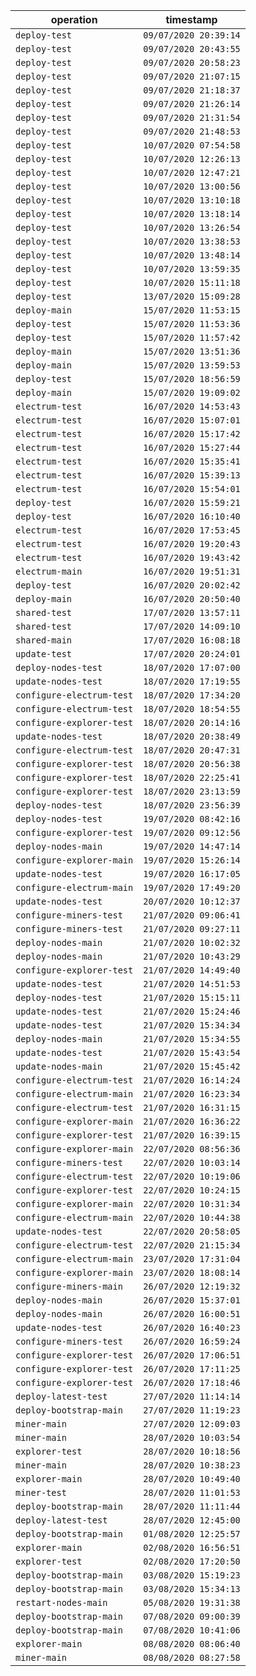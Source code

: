 operation | timestamp
--- | ---
`deploy-test` | `09/07/2020 20:39:14`
`deploy-test` | `09/07/2020 20:43:55`
`deploy-test` | `09/07/2020 20:58:23`
`deploy-test` | `09/07/2020 21:07:15`
`deploy-test` | `09/07/2020 21:18:37`
`deploy-test` | `09/07/2020 21:26:14`
`deploy-test` | `09/07/2020 21:31:54`
`deploy-test` | `09/07/2020 21:48:53`
`deploy-test` | `10/07/2020 07:54:58`
`deploy-test` | `10/07/2020 12:26:13`
`deploy-test` | `10/07/2020 12:47:21`
`deploy-test` | `10/07/2020 13:00:56`
`deploy-test` | `10/07/2020 13:10:18`
`deploy-test` | `10/07/2020 13:18:14`
`deploy-test` | `10/07/2020 13:26:54`
`deploy-test` | `10/07/2020 13:38:53`
`deploy-test` | `10/07/2020 13:48:14`
`deploy-test` | `10/07/2020 13:59:35`
`deploy-test` | `10/07/2020 15:11:18`
`deploy-test` | `13/07/2020 15:09:28`
`deploy-main` | `15/07/2020 11:53:15`
`deploy-test` | `15/07/2020 11:53:36`
`deploy-test` | `15/07/2020 11:57:42`
`deploy-main` | `15/07/2020 13:51:36`
`deploy-main` | `15/07/2020 13:59:53`
`deploy-test` | `15/07/2020 18:56:59`
`deploy-main` | `15/07/2020 19:09:02`
`electrum-test` | `16/07/2020 14:53:43`
`electrum-test` | `16/07/2020 15:07:01`
`electrum-test` | `16/07/2020 15:17:42`
`electrum-test` | `16/07/2020 15:27:44`
`electrum-test` | `16/07/2020 15:35:41`
`electrum-test` | `16/07/2020 15:39:13`
`electrum-test` | `16/07/2020 15:54:01`
`deploy-test` | `16/07/2020 15:59:21`
`deploy-test` | `16/07/2020 16:10:40`
`electrum-test` | `16/07/2020 17:53:45`
`electrum-test` | `16/07/2020 19:20:43`
`electrum-test` | `16/07/2020 19:43:42`
`electrum-main` | `16/07/2020 19:51:31`
`deploy-test` | `16/07/2020 20:02:42`
`deploy-main` | `16/07/2020 20:50:40`
`shared-test` | `17/07/2020 13:57:11`
`shared-test` | `17/07/2020 14:09:10`
`shared-main` | `17/07/2020 16:08:18`
`update-test` | `17/07/2020 20:24:01`
`deploy-nodes-test` | `18/07/2020 17:07:00`
`update-nodes-test` | `18/07/2020 17:19:55`
`configure-electrum-test` | `18/07/2020 17:34:20`
`configure-electrum-test` | `18/07/2020 18:54:55`
`configure-explorer-test` | `18/07/2020 20:14:16`
`update-nodes-test` | `18/07/2020 20:38:49`
`configure-electrum-test` | `18/07/2020 20:47:31`
`configure-explorer-test` | `18/07/2020 20:56:38`
`configure-explorer-test` | `18/07/2020 22:25:41`
`configure-explorer-test` | `18/07/2020 23:13:59`
`deploy-nodes-test` | `18/07/2020 23:56:39`
`deploy-nodes-test` | `19/07/2020 08:42:16`
`configure-explorer-test` | `19/07/2020 09:12:56`
`deploy-nodes-main` | `19/07/2020 14:47:14`
`configure-explorer-main` | `19/07/2020 15:26:14`
`update-nodes-test` | `19/07/2020 16:17:05`
`configure-electrum-main` | `19/07/2020 17:49:20`
`update-nodes-test` | `20/07/2020 10:12:37`
`configure-miners-test` | `21/07/2020 09:06:41`
`configure-miners-test` | `21/07/2020 09:27:11`
`deploy-nodes-main` | `21/07/2020 10:02:32`
`deploy-nodes-main` | `21/07/2020 10:43:29`
`configure-explorer-test` | `21/07/2020 14:49:40`
`update-nodes-test` | `21/07/2020 14:51:53`
`deploy-nodes-test` | `21/07/2020 15:15:11`
`update-nodes-test` | `21/07/2020 15:24:46`
`update-nodes-test` | `21/07/2020 15:34:34`
`deploy-nodes-main` | `21/07/2020 15:34:55`
`update-nodes-test` | `21/07/2020 15:43:54`
`update-nodes-main` | `21/07/2020 15:45:42`
`configure-electrum-test` | `21/07/2020 16:14:24`
`configure-electrum-main` | `21/07/2020 16:23:34`
`configure-electrum-test` | `21/07/2020 16:31:15`
`configure-explorer-main` | `21/07/2020 16:36:22`
`configure-explorer-test` | `21/07/2020 16:39:15`
`configure-explorer-main` | `22/07/2020 08:56:36`
`configure-miners-test` | `22/07/2020 10:03:14`
`configure-electrum-test` | `22/07/2020 10:19:06`
`configure-explorer-test` | `22/07/2020 10:24:15`
`configure-explorer-main` | `22/07/2020 10:31:34`
`configure-electrum-main` | `22/07/2020 10:44:38`
`update-nodes-test` | `22/07/2020 20:58:05`
`configure-electrum-test` | `22/07/2020 21:15:34`
`configure-electrum-main` | `23/07/2020 17:31:04`
`configure-explorer-main` | `23/07/2020 18:08:14`
`configure-miners-main` | `26/07/2020 12:19:32`
`deploy-nodes-main` | `26/07/2020 15:37:01`
`deploy-nodes-main` | `26/07/2020 16:00:51`
`update-nodes-test` | `26/07/2020 16:40:23`
`configure-miners-test` | `26/07/2020 16:59:24`
`configure-explorer-test` | `26/07/2020 17:06:51`
`configure-explorer-test` | `26/07/2020 17:11:25`
`configure-explorer-test` | `26/07/2020 17:18:46`
`deploy-latest-test` | `27/07/2020 11:14:14`
`deploy-bootstrap-main` | `27/07/2020 11:19:23`
`miner-main` | `27/07/2020 12:09:03`
`miner-main` | `28/07/2020 10:03:54`
`explorer-test` | `28/07/2020 10:18:56`
`miner-main` | `28/07/2020 10:38:23`
`explorer-main` | `28/07/2020 10:49:40`
`miner-test` | `28/07/2020 11:01:53`
`deploy-bootstrap-main` | `28/07/2020 11:11:44`
`deploy-latest-test` | `28/07/2020 12:45:00`
`deploy-bootstrap-main` | `01/08/2020 12:25:57`
`explorer-main` | `02/08/2020 16:56:51`
`explorer-test` | `02/08/2020 17:20:50`
`deploy-bootstrap-main` | `03/08/2020 15:19:23`
`deploy-bootstrap-main` | `03/08/2020 15:34:13`
`restart-nodes-main` | `05/08/2020 19:31:38`
`deploy-bootstrap-main` | `07/08/2020 09:00:39`
`deploy-bootstrap-main` | `07/08/2020 10:41:06`
`explorer-main` | `08/08/2020 08:06:40`
`miner-main` | `08/08/2020 08:27:58`
